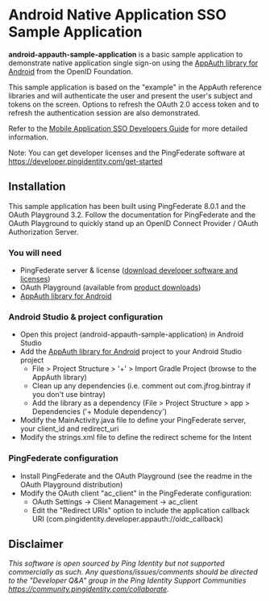 # Android Native Application SSO Sample Application

**android-appauth-sample-application** is a basic sample application to demonstrate native application single sign-on using the [AppAuth library for Android](https://github.com/openid/AppAuth-Android) from the OpenID Foundation.

This sample application is based on the "example" in the AppAuth reference libraries and will authenticate the user and present the user's subject and tokens on the screen. Options to refresh the OAuth 2.0 access token and to refresh the authentication session are also demonstrated.

Refer to the [Mobile Application SSO Developers Guide](https://developer.pingidentity.com/en/resources/napps-native-app-sso) for more detailed information.

Note: You can get developer licenses and the PingFederate software at https://developer.pingidentity.com/get-started


## Installation

This sample application has been built using PingFederate 8.0.1 and the OAuth Playground 3.2. Follow the documentation for PingFederate and the OAuth Playground to quickly stand up an OpenID Connect Provider / OAuth Authorization Server.

### You will need

* PingFederate server & license ([download developer software and licenses](https://developer.pingidentity.com/get-started))
* OAuth Playground (available from [product downloads](https://www.pingidentity.com/en/products/downloads/pingfederate-downloads.html))
* [AppAuth library for Android](https://github.com/openid/AppAuth-Android)

### Android Studio & project configuration

* Open this project (android-appauth-sample-application) in Android Studio
* Add the [AppAuth library for Android](https://github.com/openid/AppAuth-Android) project to your Android Studio project
  * File > Project Structure > '+' > Import Gradle Project (browse to the AppAuth library)
  * Clean up any dependencies (i.e. comment out com.jfrog.bintray if you don't use bintray)
  * Add the library as a dependency (File > Project Structure > app > Dependencies ('+ Module dependency')
* Modify the MainActivity.java file to define your PingFederate server, your client_id and redirect_uri
* Modify the strings.xml file to define the redirect scheme for the Intent

### PingFederate configuration

* Install PingFederate and the OAuth Playground (see the readme in the OAuth Playground distribution)
* Modify the OAuth client "ac_client" in the PingFederate configuration:
  * OAuth Settings -> Client Management -> ac_client
  * Edit the "Redirect URIs" option to include the application callback URI (com.pingidentity.developer.appauth://oidc_callback)


## Disclaimer

*This software is open sourced by Ping Identity but not supported commercially as such. Any questions/issues/comments should be directed to the "Developer Q&A" group in the Ping Identity Support Communities https://community.pingidentity.com/collaborate.*
